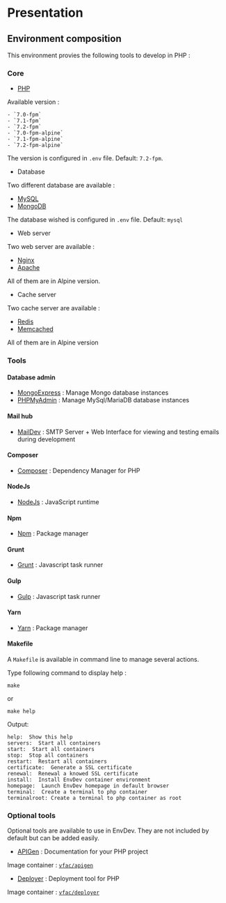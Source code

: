 # Presentation

## Environment composition

This environment provies the following tools to develop in PHP :

### Core

- [PHP](http://php.net)

Available version :

    - `7.0-fpm`
    - `7.1-fpm`
    - `7.2-fpm`
    - `7.0-fpm-alpine`
    - `7.1-fpm-alpine`
    - `7.2-fpm-alpine`

The version is configured in `.env` file. Default: `7.2-fpm`.

- Database

Two different database are available :

- [MySQL](https://www.mysql.com)
- [MongoDB](https://www.mongodb.com)

The database wished is configured in `.env` file. Default: `mysql`

- Web server

Two web server are available :

- [Nginx](https://nginx.org)
- [Apache](https://httpd.apache.org/)

All of them are in Alpine version.

- Cache server

Two cache server are available :

- [Redis](https://redis.io/)
- [Memcached](https://memcached.org/)

All of them are in Alpine version

### Tools

#### Database admin

- [MongoExpress](https://github.com/mongo-express/mongo-express) : Manage Mongo database instances
- [PHPMyAdmin](https://www.phpmyadmin.net/) : Manage MySql/MariaDB database instances

#### Mail hub

- [MailDev](http://danfarrelly.nyc/MailDev) : SMTP Server + Web Interface for viewing and testing emails during development

#### Composer

- [Composer](https://getcomposer.org) : Dependency Manager for PHP

#### NodeJs

- [NodeJs](https://nodejs.org/en) : JavaScript runtime

#### Npm

- [Npm](https://www.npmjs.com/) : Package manager

#### Grunt

- [Grunt](https://gruntjs.com/) : Javascript task runner

#### Gulp

- [Gulp](https://gulpjs.com/) : Javascript task runner

#### Yarn

- [Yarn](https://yarnpkg.com/en/) : Package manager

#### Makefile

A `Makefile` is available in command line to manage several actions.

Type following command to display help :

```shell
make
```

or

```shell
make help
```

Output:

```shell
help:  Show this help
servers:  Start all containers
start:  Start all containers
stop:  Stop all containers
restart:  Restart all containers
certificate:  Generate a SSL certificate
renewal:  Renewal a knowed SSL certificate
install:  Install EnvDev container environment
homepage:  Launch EnvDev homepage in default browser
terminal:  Create a terminal to php container
terminalroot: Create a terminal to php container as root
```

### Optional tools

Optional tools are available to use in EnvDev. They are not included by default but can be added easily.

- [APIGen](https://github.com/ApiGen/ApiGen)  : Documentation for your PHP project

Image container : [`vfac/apigen`](https://hub.docker.com/r/vfac/apigen/)

- [Deployer](https://deployer.org) : Deployment tool for PHP

Image container : [`vfac/deployer`](https://hub.docker.com/r/vfac/deployer/)
